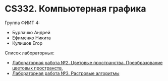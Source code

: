 # CS332. Компьютерная графика 

Группа ФИИТ 4:
- Бурлачко Андрей
- Ефименко Никита
- Кулишов Егор

Список лабораторных:
- [Лабораторная работа №2. Цветовые пространства. Преобразование цветовых пространств.](https://github.com/ssvjugg/ComputerGraphics/tree/main/lab2)
- [Лабораторная работа №3. Растровые алгоритмы](https://github.com/ssvjugg/ComputerGraphics/tree/main/lab3)
